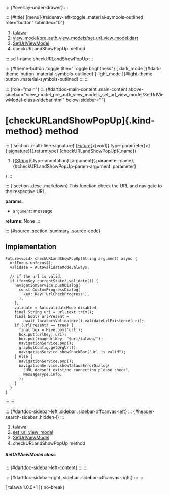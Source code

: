 ::: {#overlay-under-drawer}
:::

::: {#title}
[menu]{#sidenav-left-toggle .material-symbols-outlined role="button"
tabindex="0"}

1.  [talawa](../../index.html)
2.  [view_model/pre_auth_view_models/set_url_view_model.dart](../../view_model_pre_auth_view_models_set_url_view_model/)
3.  [SetUrlViewModel](../../view_model_pre_auth_view_models_set_url_view_model/SetUrlViewModel-class.html)
4.  checkURLandShowPopUp method

::: self-name
checkURLandShowPopUp
:::

::: {#theme-button .toggle title="Toggle brightness"}
[ dark_mode ]{#dark-theme-button .material-symbols-outlined} [
light_mode ]{#light-theme-button .material-symbols-outlined}
:::
:::

::: {role="main"}
::: {#dartdoc-main-content .main-content above-sidebar="view_model_pre_auth_view_models_set_url_view_model/SetUrlViewModel-class-sidebar.html" below-sidebar=""}
<div>

# [checkURLandShowPopUp]{.kind-method} method

</div>

::: {.section .multi-line-signature}
[[Future](https://api.flutter.dev/flutter/dart-core/Future-class.html)[\<[void]{.type-parameter}\>]{.signature}]{.returntype}
[checkURLandShowPopUp]{.name}(

1.  [[[String](https://api.flutter.dev/flutter/dart-core/String-class.html)]{.type-annotation}
    [argument]{.parameter-name}]{#checkURLandShowPopUp-param-argument
    .parameter}

)
:::

::: {.section .desc .markdown}
This function check the URL and navigate to the respective URL.

**params**:

-   `argument`: message

**returns**: None
:::

::: {#source .section .summary .source-code}
## Implementation

``` language-dart
Future<void> checkURLandShowPopUp(String argument) async {
  urlFocus.unfocus();
  validate = AutovalidateMode.always;

  // if the url is valid.
  if (formKey.currentState!.validate()) {
    navigationService.pushDialog(
      const CustomProgressDialog(
        key: Key('UrlCheckProgress'),
      ),
    );
    validate = AutovalidateMode.disabled;
    final String uri = url.text.trim();
    final bool? urlPresent =
        await locator<Validator>().validateUrlExistence(uri);
    if (urlPresent! == true) {
      final box = Hive.box('url');
      box.put(urlKey, uri);
      box.put(imageUrlKey, "$uri/talawa/");
      navigationService.pop();
      graphqlConfig.getOrgUrl();
      navigationService.showSnackBar("Url is valid");
    } else {
      navigationService.pop();
      navigationService.showTalawaErrorDialog(
        "URL doesn't exist/no connection please check",
        MessageType.info,
      );
    }
  }
}
```
:::
:::

::: {#dartdoc-sidebar-left .sidebar .sidebar-offcanvas-left}
::: {#header-search-sidebar .hidden-l}
:::

1.  [talawa](../../index.html)
2.  [set_url_view_model](../../view_model_pre_auth_view_models_set_url_view_model/)
3.  [SetUrlViewModel](../../view_model_pre_auth_view_models_set_url_view_model/SetUrlViewModel-class.html)
4.  checkURLandShowPopUp method

##### SetUrlViewModel class

::: {#dartdoc-sidebar-left-content}
:::
:::

::: {#dartdoc-sidebar-right .sidebar .sidebar-offcanvas-right}
:::
:::

[ talawa 1.0.0+1 ]{.no-break}
